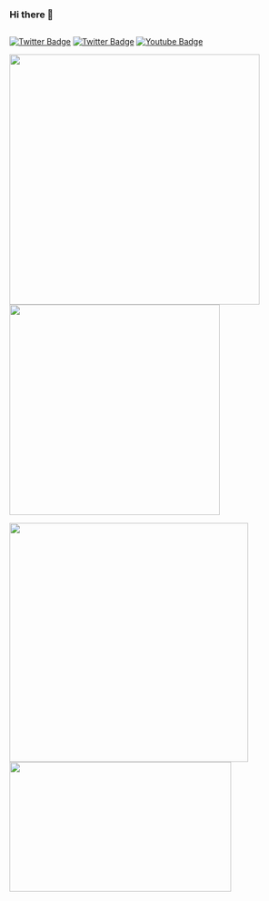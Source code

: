 ### Hi there 👋

##
[![Twitter Badge](https://img.shields.io/badge/cmertbaykal-blue?logo=LinkedIn&color=151515&logoColor=e07619)](https://www.linkedin.com/in/cmertbaykal/)
[![Twitter Badge](https://img.shields.io/badge/cmertbaykal-blue?logo=Twitter&color=151515&logoColor=e07619)](https://www.twitter.com/cmertbaykal/)
[![Youtube Badge](https://img.shields.io/badge/cmertbaykal-blue?logo=Youtube&color=151515&logoColor=e07619)](https://www.youtube.com/channel/UCkIOqf33HDQWIBPpRsh17_w)

<p float="left" align="left">
  <a href="https://github.com/cmbaykal">
    <img width="440px" src="https://github-readme-stats.vercel.app/api?username=cmbaykal&show_icons=true&include_all_commits=true&theme=dark&hide_border=true&title_color=e07619&icon_color=ffdc40">
    <img width="370px" src="https://github-readme-stats.vercel.app/api/top-langs/?username=cmbaykal&theme=dark&layout=compact&hide_border=true&hide=css&title_color=e07619&bg_color=151515">
  </a>
</p>

<p float="left" align="left">
  <a href="https://open.spotify.com/user/cmertbaykal">
    <img width="420px" src="https://spotify-recently-played-readme.vercel.app/api?user=cmertbaykal&count=3">
  </a>
    <a href="https://github.com/cmbaykal">
    <img width="390px" height="228px" src="https://media1.giphy.com/media/13HgwGsXF0aiGY/giphy.gif">
  </a>
</p>

<!--
![](https://komarev.com/ghpvc/?username=cmbaykal&color=e07619)
**cmbaykal/cmbaykal** is a ✨ _special_ ✨ repository because its `README.md` (this file) appears on your GitHub profile.

Here are some ideas to get you started:

- 🔭 I’m currently working on ...
- 🌱 I’m currently learning ...
- 👯 I’m looking to collaborate on ...
- 🤔 I’m looking for help with ...
- 💬 Ask me about ...
- 📫 How to reach me: ...
- 😄 Pronouns: ...
- ⚡ Fun fact: ...
-->
